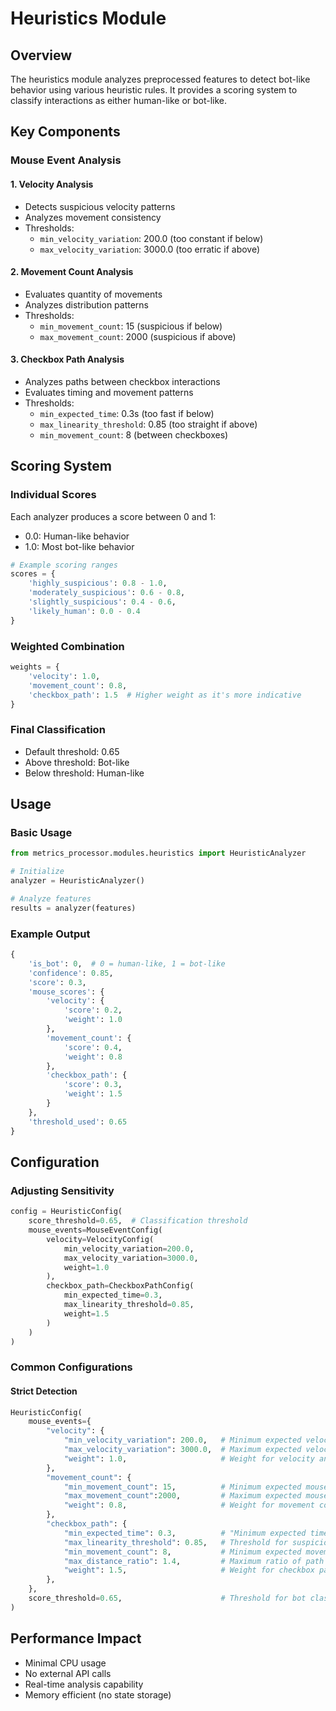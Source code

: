 # Heuristics Module

## Overview

The heuristics module analyzes preprocessed features to detect bot-like behavior using various heuristic rules. It provides a scoring system to classify interactions as either human-like or bot-like.

## Key Components

### Mouse Event Analysis

#### 1. Velocity Analysis

- Detects suspicious velocity patterns
- Analyzes movement consistency
- Thresholds:
    - `min_velocity_variation`: 200.0 (too constant if below)
    - `max_velocity_variation`: 3000.0 (too erratic if above)

#### 2. Movement Count Analysis

- Evaluates quantity of movements
- Analyzes distribution patterns
- Thresholds:
    - `min_movement_count`: 15 (suspicious if below)
    - `max_movement_count`: 2000 (suspicious if above)

#### 3. Checkbox Path Analysis

- Analyzes paths between checkbox interactions
- Evaluates timing and movement patterns
- Thresholds:
    - `min_expected_time`: 0.3s (too fast if below)
    - `max_linearity_threshold`: 0.85 (too straight if above)
    - `min_movement_count`: 8 (between checkboxes)

## Scoring System

### Individual Scores

Each analyzer produces a score between 0 and 1:

- 0.0: Human-like behavior
- 1.0: Most bot-like behavior

```python
# Example scoring ranges
scores = {
    'highly_suspicious': 0.8 - 1.0,
    'moderately_suspicious': 0.6 - 0.8,
    'slightly_suspicious': 0.4 - 0.6,
    'likely_human': 0.0 - 0.4
}
```

### Weighted Combination

```python
weights = {
    'velocity': 1.0,
    'movement_count': 0.8,
    'checkbox_path': 1.5  # Higher weight as it's more indicative
}
```

### Final Classification

- Default threshold: 0.65
- Above threshold: Bot-like
- Below threshold: Human-like

## Usage

### Basic Usage

```python
from metrics_processor.modules.heuristics import HeuristicAnalyzer

# Initialize
analyzer = HeuristicAnalyzer()

# Analyze features
results = analyzer(features)
```

### Example Output

```python
{
    'is_bot': 0,  # 0 = human-like, 1 = bot-like
    'confidence': 0.85,
    'score': 0.3,
    'mouse_scores': {
        'velocity': {
            'score': 0.2,
            'weight': 1.0
        },
        'movement_count': {
            'score': 0.4,
            'weight': 0.8
        },
        'checkbox_path': {
            'score': 0.3,
            'weight': 1.5
        }
    },
    'threshold_used': 0.65
}
```

## Configuration

### Adjusting Sensitivity

```python
config = HeuristicConfig(
    score_threshold=0.65,  # Classification threshold
    mouse_events=MouseEventConfig(
        velocity=VelocityConfig(
            min_velocity_variation=200.0,
            max_velocity_variation=3000.0,
            weight=1.0
        ),
        checkbox_path=CheckboxPathConfig(
            min_expected_time=0.3,
            max_linearity_threshold=0.85,
            weight=1.5
        )
    )
)
```

### Common Configurations

#### Strict Detection

```python
HeuristicConfig(
    mouse_events={
        "velocity": {
            "min_velocity_variation": 200.0,   # Minimum expected velocity standard deviation
            "max_velocity_variation": 3000.0,  # Maximum expected velocity standard deviation
            "weight": 1.0,                     # Weight for velocity analysis
        },
        "movement_count": {
            "min_movement_count": 15,          # Minimum expected mouse movements
            "max_movement_count":2000,         # Maximum expected mouse movements
            "weight": 0.8,                     # Weight for movement count analysis
        },
        "checkbox_path": {
            "min_expected_time": 0.3,          # "Minimum expected time between checkbox clicks (seconds)
            "max_linearity_threshold": 0.85,   # Threshold for suspiciously linear paths
            "min_movement_count": 8,           # Minimum expected movements between checkboxes
            "max_distance_ratio": 1.4,         # Maximum ratio of path distance to direct distance
            "weight": 1.5,                     # Weight for checkbox path analysis
        },
    },
    score_threshold=0.65,                      # Threshold for bot classification (>threshold = bot)
)
```

## Performance Impact

- Minimal CPU usage
- No external API calls
- Real-time analysis capability
- Memory efficient (no state storage)
